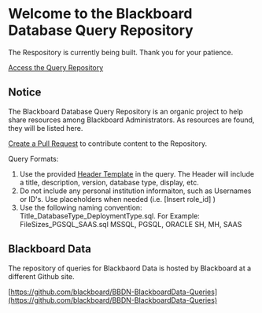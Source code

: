 # Welcome to the Blackboard Database Query Repository

The Respository is currently being built. Thank you for your patience. 

[Access the Query Repository](https://github.com/carolynponce/Bb-DBQueryRepository/tree/main)

## Notice

The Blackboard Database Query Repository is an organic project to help share resources among Blackboard Administrators. 
As resources are found, they will be listed here. 

[Create a Pull Request](https://docs.github.com/en/pull-requests/collaborating-with-pull-requests/proposing-changes-to-your-work-with-pull-requests/creating-a-pull-request) to contribute content to the Repository. 

Query Formats:
      
   1. Use the provided [Header Template](/*QueryHeaderTemplate) in the query. 
      The Header will include a title, description, version, database type, display, etc. 
   2. Do not include any personal institution informaiton, such as Usernames or ID's. 
      Use placeholders when needed (i.e. [Insert role_id] )
   3. Use the following naming convention: Title_DatabaseType_DeploymentType.sql. 
      For Example: FileSizes_PGSQL_SAAS.sql 
      MSSQL, PGSQL, ORACLE
      SH, MH, SAAS


## Blackboard Data
The repository of queries for Blackbaord Data is hosted by Blackboard at a different Github site. 

[https://github.com/blackboard/BBDN-BlackboardData-Queries](https://github.com/blackboard/BBDN-BlackboardData-Queries)
